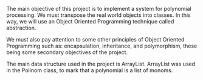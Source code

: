 The main objective of this project is to implement a system for polynomial processing. We must transpose the real world objects into classes. In this way, we will use an Object Oriented Programming technique called abstraction.


We must also pay attention to some other principles of Object Oriented Programming such as: encapsulation, inheritance, and polymorphism, these being some secondary objectives of the project.


The main data structure used in the project is ArrayList. ArrayList was used in the Polinom class, to mark that a polynomial is a list of monoms.
